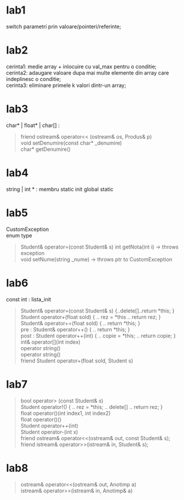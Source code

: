 # lab1  
switch parametri prin valoare/pointeri/referinte;  
# lab2  
cerinta1: medie array + inlocuire cu val_max pentru o conditie;  
cerinta2: adaugare valoare dupa mai multe elemente din array care indeplinesc o conditie;  
cerinta3: eliminare primele k valori dintr-un array;  
# lab3
char* | float* | char[] :   
> friend ostream& operator<< (ostream& os, Produs& p)  
> void setDenumire(const char* _denumire)   
> char* getDenumire()  
# lab4  
string | int * : 
membru static
init global static 
# lab5
CustomException  
enum type
> Student& operator=(const Student& s)
> int getNota(int i) -> throws exception  
> void setNume(string _nume) -> throws ptr to CustomException  
# lab6
const int :
lista_init  
> Student& operator=(const Student& s) {..delete[]..return *this; }  
> Student operator+(float sold) { ..  rez = *this .. return rez; }  
> Student& operator+=(float sold) { .. return *this; }  
> pre : Student& operator++() { .. return *this; }   
> post : Student operator++(int) { .. copie = *this; .. return copie; }  
> int& operator[](int index)   
> operator string()  
> operator string()  
> friend Student operator+(float sold, Student s)
# lab7
> bool operator> (const Student& s)  
> Student operator!() { .. rez = *this; .. delete[] .. return rez; }  
> float operator()(int index1, int index2)  
> float operator()()  
> Student operator++(int)  
> Student operator-(int x)  
> friend ostream& operator<<(ostream& out, const Student& s);  
> friend istream& operator>>(istream& in, Student& s);  
# lab8
> ostream& operator<<(ostream& out, Anotimp a)  
> istream& operator>>(istream& in, Anotimp& a)  
